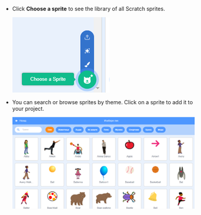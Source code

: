 + Click **Choose a sprite** to see the library of all Scratch sprites.
    
    ![слика екрана](images/sprite-library.png)

+ You can search or browse sprites by theme. Click on a sprite to add it to your project.
    
    ![слика екрана](images/sprite-choose.png)